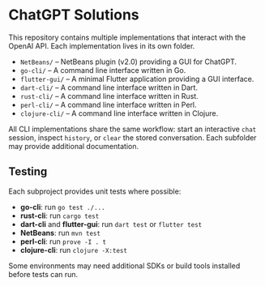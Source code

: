 # ChatGPT Solutions

This repository contains multiple implementations that interact with the OpenAI API. Each implementation lives in its own folder.

- `NetBeans/` – NetBeans plugin (v2.0) providing a GUI for ChatGPT.
- `go-cli/` – A command line interface written in Go.
- `flutter-gui/` – A minimal Flutter application providing a GUI interface.
- `dart-cli/` – A command line interface written in Dart.
- `rust-cli/` – A command line interface written in Rust.
- `perl-cli/` – A command line interface written in Perl.
- `clojure-cli/` – A command line interface written in Clojure.

All CLI implementations share the same workflow: start an interactive `chat` session, inspect `history`, or `clear` the stored conversation. Each subfolder may provide additional documentation.

## Testing

Each subproject provides unit tests where possible:

- **go-cli**: run `go test ./...`
- **rust-cli**: run `cargo test`
- **dart-cli** and **flutter-gui**: run `dart test` or `flutter test`
- **NetBeans**: run `mvn test`
- **perl-cli**: run `prove -I . t`
- **clojure-cli**: run `clojure -X:test`

Some environments may need additional SDKs or build tools installed before tests can run.
